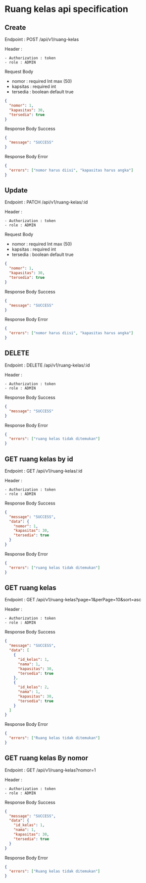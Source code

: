 # Ruang kelas api specification

## Create

Endpoint : POST /api/v1/ruang-kelas

Header :

    - Authorization : token
    - role : ADMIN

Request Body

- nomor : required Int max (50)
- kapsitas : required int
- tersedia : boolean default true

```json
{
  "nomor": 1,
  "kapasitas": 30,
  "tersedia": true
}
```

Response Body Success

```json
{
  "message": "SUCCESS"
}
```

Response Body Error

```json
{
  "errors": ["nomor harus diisi", "kapasitas harus angka"]
}
```

## Update

Endpoint : PATCH /api/v1/ruang-kelas/:id

Header :

    - Authorization : token
    - role : ADMIN

Request Body

- nomor : required Int max (50)
- kapsitas : required int
- tersedia : boolean default true

```json
{
  "nomor": 1,
  "kapasitas": 30,
  "tersedia": true
}
```

Response Body Success

```json
{
  "message": "SUCCESS"
}
```

Response Body Error

```json
{
  "errors": ["nomor harus diisi", "kapasitas harus angka"]
}
```

## DELETE

Endpoint : DELETE /api/v1/ruang-kelas/:id

Header :

    - Authorization : token
    - role : ADMIN

Response Body Success

```json
{
  "message": "SUCCESS"
}
```

Response Body Error

```json
{
  "errors": ["ruang kelas tidak ditemukan"]
}
```

## GET ruang kelas by id

Endpoint : GET /api/v1/ruang-kelas/:id

Header :

    - Authorization : token
    - role : ADMIN

Response Body Success

```json
{
  "message": "SUCCESS",
  "data": {
    "nomor": 1,
    "kapasitas": 30,
    "tersedia": true
  }
}
```

Response Body Error

```json
{
  "errors": ["ruang kelas tidak ditemukan"]
}
```

## GET ruang kelas

Endpoint : GET /api/v1/ruang-kelas?page=1&perPage=10&sort=asc

Header :

    - Authorization : token
    - role : ADMIN

Response Body Success

```json
{
  "message": "SUCCESS",
  "data": [
    {
      "id_kelas": 1,
      "nama": 1,
      "kapasitas": 30,
      "tersedia": true
    },
    {
      "id_kelas": 2,
      "nama": 1,
      "kapasitas": 30,
      "tersedia": true
    }
  ]
}
```

Response Body Error

```json
{
  "errors": ["Ruang kelas tidak ditemukan"]
}
```

## GET ruang kelas By nomor

Endpoint : GET /api/v1/ruang-kelas?nomor=1

Header :

    - Authorization : token
    - role : ADMIN

Response Body Success

```json
{
  "message": "SUCCESS",
  "data": {
    "id_kelas": 1,
    "nama": 1,
    "kapasitas": 30,
    "tersedia": true
  }
}
```

Response Body Error

```json
{
  "errors": ["Ruang kelas tidak ditemukan"]
}
```
